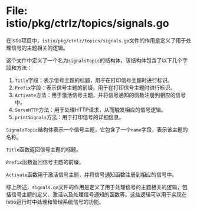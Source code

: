 # File: istio/pkg/ctrlz/topics/signals.go

在Istio项目中，`istio/pkg/ctrlz/topics/signals.go`文件的作用是定义了用于处理信号的主题相关的逻辑。

这个文件中定义了一个名为`signalsTopic`的结构体，该结构体包含了以下几个字段和方法：

1. `Title`字段：表示信号主题的标题，用于在打印信号主题时进行标识。
2. `Prefix`字段：表示信号主题的前缀，用于在打印信号主题时进行标识。
3. `Activate`方法：用于激活信号主题，并将信号通知的函数注册到相应的信号中。
4. `ServeHTTP`方法：用于处理HTTP请求，从而触发相应的信号逻辑。
5. `printSignals`方法：用于打印信号的详细信息。

`SignalsTopic`结构体表示一个信号主题，它包含了一个`name`字段，表示该主题的名称。

`Title`函数返回信号主题的标题。

`Prefix`函数返回信号主题的前缀。

`Activate`函数用于激活信号主题，并将信号通知函数注册到相应的信号中。

综上所述，`signals.go`文件的作用是定义了用于处理信号的主题相关的逻辑，包括信号主题的定义、激活以及处理信号通知的函数等。这些逻辑可以用于实现在Istio运行时中处理和管理系统信号的功能。

